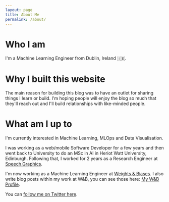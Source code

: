 ```yaml
---
layout: page
title: About Me
permalink: /about/
---
```


# Who I am

I'm a Machine Learning Engineer from Dublin, Ireland 🇮🇪󠁴󠁿. 

# Why I built this website

The main reason for building this blog was to have an outlet for sharing things I learn or build. I'm hoping people will enjoy the blog so much that they'll reach out and I'll build relationships with like-minded people.

# What am I up to

I'm currently interested in Machine Learning, MLOps and Data Visualisation.

I was working as a web/mobile Software Developer for a few years and then went back to University to do an MSc in AI in Heriot Watt University, Edinburgh. Following that, I worked for 2 years as a Research Engineer at [Speech Graphics](https://www.speech-graphics.com/).

I'm now working as a Machine Learning Engineer at [Weights & Biases](https://wandb.ai/site). I also write blog posts within my work at W&B, you can see those here: [My W&B Profile](https://wandb.ai/_scott).

You can [follow me on Twitter here](https://www.twitter.com/_scottcondron).
